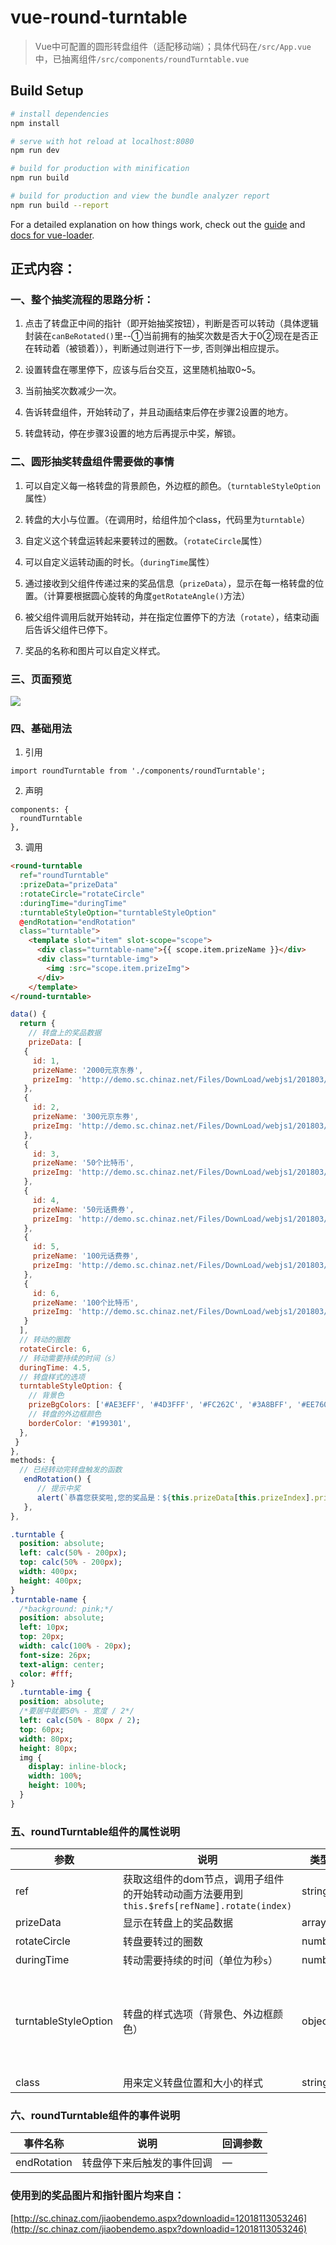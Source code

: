# vue-round-turntable

> Vue中可配置的圆形转盘组件（适配移动端）；具体代码在`/src/App.vue`中，已抽离组件`/src/components/roundTurntable.vue`


## Build Setup

``` bash
# install dependencies
npm install

# serve with hot reload at localhost:8080
npm run dev

# build for production with minification
npm run build

# build for production and view the bundle analyzer report
npm run build --report
```

For a detailed explanation on how things work, check out the [guide](http://vuejs-templates.github.io/webpack/) and [docs for vue-loader](http://vuejs.github.io/vue-loader).

## 正式内容：

### 一、整个抽奖流程的思路分析：


1. 点击了转盘正中间的指针（即开始抽奖按钮），判断是否可以转动（具体逻辑封装在`canBeRotated()`里--①当前拥有的抽奖次数是否大于0②现在是否正在转动着（被锁着）），判断通过则进行下一步, 否则弹出相应提示。


2. 设置转盘在哪里停下，应该与后台交互，这里随机抽取0~5。


3. 当前抽奖次数减少一次。


4. 告诉转盘组件，开始转动了，并且动画结束后停在步骤2设置的地方。


5. 转盘转动，停在步骤3设置的地方后再提示中奖，解锁。


### 二、圆形抽奖转盘组件需要做的事情


1. 可以自定义每一格转盘的背景颜色，外边框的颜色。（`turntableStyleOption`属性）


2. 转盘的大小与位置。（在调用时，给组件加个class，代码里为`turntable`）


3. 自定义这个转盘运转起来要转过的圈数。（`rotateCircle`属性）


4. 可以自定义运转动画的时长。（`duringTime`属性）


5. 通过接收到父组件传递过来的奖品信息（`prizeData`），显示在每一格转盘的位置。（计算要根据圆心旋转的角度`getRotateAngle()`方法）


6. 被父组件调用后就开始转动，并在指定位置停下的方法（`rotate`），结束动画后告诉父组件已停下。


7. 奖品的名称和图片可以自定义样式。



### 三、页面预览


![](https://upload-images.jianshu.io/upload_images/7016617-97d36471f2a65d07.gif?imageMogr2/auto-orient/strip)


### 四、基础用法


1. 引用


```
import roundTurntable from './components/roundTurntable';
```



2. 声明


```
components: {
  roundTurntable
},
```



3. 调用


```html
<round-turntable
  ref="roundTurntable"
  :prizeData="prizeData"
  :rotateCircle="rotateCircle"
  :duringTime="duringTime"
  :turntableStyleOption="turntableStyleOption"
  @endRotation="endRotation"
  class="turntable">
    <template slot="item" slot-scope="scope">
      <div class="turntable-name">{{ scope.item.prizeName }}</div>
      <div class="turntable-img">
        <img :src="scope.item.prizeImg">
      </div>
    </template>
</round-turntable>
```


```javascript
data() {
  return {
    // 转盘上的奖品数据
    prizeData: [
   {
     id: 1,
     prizeName: '2000元京东券',
     prizeImg: 'http://demo.sc.chinaz.net/Files/DownLoad/webjs1/201803/jiaoben5789/images/1.png',
   },
   {
     id: 2,
     prizeName: '300元京东券',
     prizeImg: 'http://demo.sc.chinaz.net/Files/DownLoad/webjs1/201803/jiaoben5789/images/7.png',
   },
   {
     id: 3,
     prizeName: '50个比特币',
     prizeImg: 'http://demo.sc.chinaz.net/Files/DownLoad/webjs1/201803/jiaoben5789/images/3.png',
   },
   {
     id: 4,
     prizeName: '50元话费券',
     prizeImg: 'http://demo.sc.chinaz.net/Files/DownLoad/webjs1/201803/jiaoben5789/images/4.png',
   },
   {
     id: 5,
     prizeName: '100元话费券',
     prizeImg: 'http://demo.sc.chinaz.net/Files/DownLoad/webjs1/201803/jiaoben5789/images/5.png',
   },
   {
     id: 6,
     prizeName: '100个比特币',
     prizeImg: 'http://demo.sc.chinaz.net/Files/DownLoad/webjs1/201803/jiaoben5789/images/6.png',
   }
  ],
  // 转动的圈数
  rotateCircle: 6,
  // 转动需要持续的时间（s）
  duringTime: 4.5,
  // 转盘样式的选项
  turntableStyleOption: {
    // 背景色
    prizeBgColors: ['#AE3EFF', '#4D3FFF', '#FC262C', '#3A8BFF', '#EE7602', '#FE339F'],
    // 转盘的外边框颜色
    borderColor: '#199301',
  },
 }
},
methods: {
  // 已经转动完转盘触发的函数
   endRotation() {
      // 提示中奖
      alert(`恭喜您获奖啦,您的奖品是：${this.prizeData[this.prizeIndex].prizeName}`);
   },
},
```


```sass
.turntable {
  position: absolute;
  left: calc(50% - 200px);
  top: calc(50% - 200px);
  width: 400px;
  height: 400px;
}
.turntable-name {
  /*background: pink;*/
  position: absolute;
  left: 10px;
  top: 20px;
  width: calc(100% - 20px);
  font-size: 26px;
  text-align: center;
  color: #fff;
}
  .turntable-img {
  position: absolute;
  /*要居中就要50% - 宽度 / 2*/
  left: calc(50% - 80px / 2);
  top: 60px;
  width: 80px;
  height: 80px;
  img {
    display: inline-block;
    width: 100%;
    height: 100%;
  }
}
```


### 五、roundTurntable组件的属性说明

| 参数 | 说明 | 类型 | 默认值 |
|- | - | - | - |
|ref | 获取这组件的dom节点，调用子组件的开始转动动画方法要用到`this.$refs[refName].rotate(index)`| string | — |
|prizeData | 显示在转盘上的奖品数据 | array | — |
|rotateCircle | 转盘要转过的圈数 | number | `6` |
|duringTime| 转动需要持续的时间（单位为秒`s`） | number | `4.5` |
|turntableStyleOption | 转盘的样式选项（背景色、外边框颜色） | object | `{ prizeBgColors: ['#AE3EFF', '#4D3FFF', '#FC262C', '#3A8BFF', '#EE7602', '#FE339F'], borderColor: '#199301' }` |
|class | 用来定义转盘位置和大小的样式 | string | — |




### 六、roundTurntable组件的事件说明

| 事件名称 | 说明 | 回调参数 |
|- | - | - |
| endRotation | 转盘停下来后触发的事件回调  | — |



### 使用到的奖品图片和指针图片均来自：
[http://sc.chinaz.com/jiaobendemo.aspx?downloadid=12018113053246](http://sc.chinaz.com/jiaobendemo.aspx?downloadid=12018113053246)
